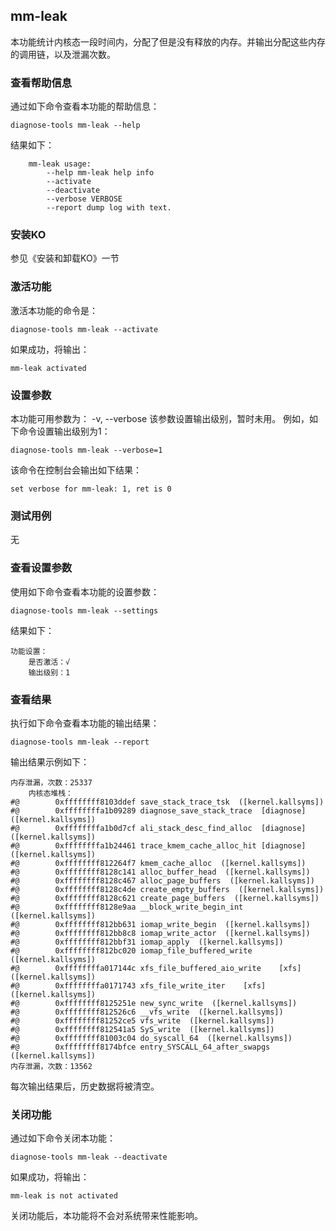 ## mm-leak
本功能统计内核态一段时间内，分配了但是没有释放的内存。并输出分配这些内存的调用链，以及泄漏次数。

### 查看帮助信息
通过如下命令查看本功能的帮助信息：
```
diagnose-tools mm-leak --help
```

结果如下：
```
    mm-leak usage:
        --help mm-leak help info
        --activate
        --deactivate
        --verbose VERBOSE
        --report dump log with text.
```
### 安装KO
参见《安装和卸载KO》一节

### 激活功能
激活本功能的命令是：
```
diagnose-tools mm-leak --activate
```
如果成功，将输出：
```
mm-leak activated
```

### 设置参数
本功能可用参数为：
-v, --verbose 该参数设置输出级别，暂时未用。
例如，如下命令设置输出级别为1：
```
diagnose-tools mm-leak --verbose=1
```
该命令在控制台会输出如下结果：
```
set verbose for mm-leak: 1, ret is 0
```

###  测试用例
无
### 查看设置参数
使用如下命令查看本功能的设置参数：
```
diagnose-tools mm-leak --settings
```
结果如下：
```
功能设置：
    是否激活：√
    输出级别：1
```

###  查看结果
执行如下命令查看本功能的输出结果：
```
diagnose-tools mm-leak --report
```
输出结果示例如下：
```
内存泄漏，次数：25337
    内核态堆栈：
#@        0xffffffff8103ddef save_stack_trace_tsk  ([kernel.kallsyms])
#@        0xffffffffa1b09289 diagnose_save_stack_trace	[diagnose]  ([kernel.kallsyms])
#@        0xffffffffa1b0d7cf ali_stack_desc_find_alloc	[diagnose]  ([kernel.kallsyms])
#@        0xffffffffa1b24461 trace_kmem_cache_alloc_hit	[diagnose]  ([kernel.kallsyms])
#@        0xffffffff812264f7 kmem_cache_alloc  ([kernel.kallsyms])
#@        0xffffffff8128c141 alloc_buffer_head  ([kernel.kallsyms])
#@        0xffffffff8128c467 alloc_page_buffers  ([kernel.kallsyms])
#@        0xffffffff8128c4de create_empty_buffers  ([kernel.kallsyms])
#@        0xffffffff8128c621 create_page_buffers  ([kernel.kallsyms])
#@        0xffffffff8128e9aa __block_write_begin_int  ([kernel.kallsyms])
#@        0xffffffff812bb631 iomap_write_begin  ([kernel.kallsyms])
#@        0xffffffff812bb8c8 iomap_write_actor  ([kernel.kallsyms])
#@        0xffffffff812bbf31 iomap_apply  ([kernel.kallsyms])
#@        0xffffffff812bc020 iomap_file_buffered_write  ([kernel.kallsyms])
#@        0xffffffffa017144c xfs_file_buffered_aio_write	[xfs]  ([kernel.kallsyms])
#@        0xffffffffa0171743 xfs_file_write_iter	[xfs]  ([kernel.kallsyms])
#@        0xffffffff8125251e new_sync_write  ([kernel.kallsyms])
#@        0xffffffff812526c6 __vfs_write  ([kernel.kallsyms])
#@        0xffffffff81252ce5 vfs_write  ([kernel.kallsyms])
#@        0xffffffff812541a5 SyS_write  ([kernel.kallsyms])
#@        0xffffffff81003c04 do_syscall_64  ([kernel.kallsyms])
#@        0xffffffff8174bfce entry_SYSCALL_64_after_swapgs  ([kernel.kallsyms])
内存泄漏，次数：13562
```
每次输出结果后，历史数据将被清空。

### 关闭功能
通过如下命令关闭本功能：
```
diagnose-tools mm-leak --deactivate
```
如果成功，将输出：
```
mm-leak is not activated
```
关闭功能后，本功能将不会对系统带来性能影响。
